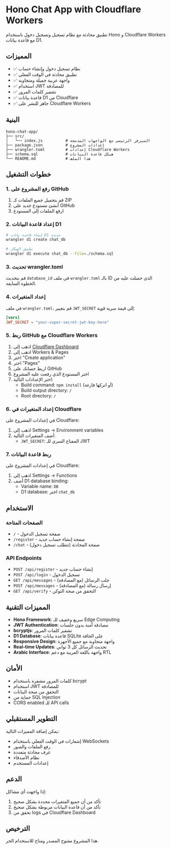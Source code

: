 # Hono Chat App with Cloudflare Workers

تطبيق محادثة مع نظام تسجيل وتسجيل دخول باستخدام Hono و Cloudflare Workers مع قاعدة بيانات D1.

## المميزات

- ✅ نظام تسجيل دخول وإنشاء حساب
- ✅ تطبيق محادثة في الوقت الفعلي
- ✅ واجهة عربية جميلة ومتجاوبة
- ✅ استخدام JWT للمصادقة
- ✅ تشفير كلمات المرور
- ✅ قاعدة بيانات D1 من Cloudflare
- ✅ جاهز للنشر على Cloudflare Workers

## البنية

```
hono-chat-app/
├── src/
│   └── index.js          # السيرفر الرئيسي مع الواجهات المدمجة
├── package.json          # إعدادات المشروع
├── wrangler.toml         # إعدادات Cloudflare Workers
├── schema.sql            # هيكل قاعدة البيانات
└── README.md             # هذا الملف
```

## خطوات التشغيل

### 1. رفع المشروع على GitHub

1. قم بتحميل جميع الملفات كـ ZIP
2. أنشئ مستودع جديد على GitHub
3. ارفع الملفات إلى المستودع

### 2. إعداد قاعدة البيانات D1

```bash
# إنشاء قاعدة بيانات D1 جديدة
wrangler d1 create chat_db

# تطبيق الهيكل
wrangler d1 execute chat_db --file=./schema.sql
```

### 3. تحديث wrangler.toml

قم بتحديث `database_id` في ملف `wrangler.toml` بالـ ID الذي حصلت عليه من الخطوة السابقة.

### 4. إعداد المتغيرات

في ملف `wrangler.toml`، قم بتغيير `JWT_SECRET` إلى قيمة سرية قوية:

```toml
[vars]
JWT_SECRET = "your-super-secret-jwt-key-here"
```

### 5. ربط GitHub مع Cloudflare Workers

1. اذهب إلى [Cloudflare Dashboard](https://dash.cloudflare.com)
2. اذهب إلى Workers & Pages
3. اختر "Create application"
4. اختر "Pages"
5. اربط حسابك على GitHub
6. اختر المستودع الذي رفعت عليه المشروع
7. اختر الإعدادات التالية:
   - Build command: `npm install` (أو اتركها فارغة)
   - Build output directory: `/`
   - Root directory: `/`

### 6. إعداد المتغيرات في Cloudflare

في إعدادات المشروع على Cloudflare:

1. اذهب إلى Settings → Environment variables
2. أضف المتغيرات التالية:
   - `JWT_SECRET`: المفتاح السري للـ JWT

### 7. ربط قاعدة البيانات

في إعدادات المشروع على Cloudflare:

1. اذهب إلى Settings → Functions
2. أضف D1 database binding:
   - Variable name: `DB`
   - D1 database: اختر `chat_db`

## الاستخدام

### الصفحات المتاحة

- `/` - صفحة تسجيل الدخول
- `/register` - صفحة إنشاء حساب جديد
- `/chat` - صفحة المحادثة (تتطلب تسجيل دخول)

### API Endpoints

- `POST /api/register` - إنشاء حساب جديد
- `POST /api/login` - تسجيل الدخول
- `GET /api/messages` - جلب الرسائل (مع المصادقة)
- `POST /api/messages` - إرسال رسالة (مع المصادقة)
- `GET /api/verify` - التحقق من صحة التوكن

## المميزات التقنية

- **Hono Framework**: سريع وخفيف للـ Edge Computing
- **JWT Authentication**: مصادقة آمنة بدون جلسات
- **bcryptjs**: تشفير كلمات المرور
- **D1 Database**: قاعدة بيانات SQLite على الحافة
- **Responsive Design**: واجهة متجاوبة مع جميع الأجهزة
- **Real-time Updates**: تحديث الرسائل كل 3 ثواني
- **Arabic Interface**: واجهة باللغة العربية مع دعم RTL

## الأمان

- كلمات المرور مشفرة باستخدام bcrypt
- استخدام JWT للمصادقة
- التحقق من صحة البيانات
- حماية من SQL Injection
- CORS enabled للـ API calls

## التطوير المستقبلي

يمكن إضافة المميزات التالية:
- إشعارات في الوقت الفعلي باستخدام WebSockets
- رفع الملفات والصور
- غرف محادثة متعددة
- نظام الأصدقاء
- إعدادات المستخدم

## الدعم

إذا واجهت أي مشاكل:
1. تأكد من أن جميع المتغيرات محددة بشكل صحيح
2. تأكد من أن قاعدة البيانات مربوطة بشكل صحيح
3. تحقق من logs في Cloudflare Dashboard

## الترخيص

هذا المشروع مفتوح المصدر ومتاح للاستخدام الحر.